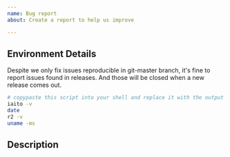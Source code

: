 ```yaml
---
name: Bug report
about: Create a report to help us improve

---
```


## Environment Details

Despite we only fix issues reproducible in git-master branch, it's fine to report issues found in releases. And those will be closed when a new release comes out.

```sh
# copypaste this script into your shell and replace it with the output
iaito -v
date
r2 -v
uname -ms
```

## Description

<!-- Explain what's the issue, how to repro and what you expect, we love screenshots -->
